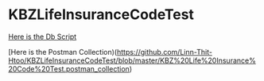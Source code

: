 # KBZLifeInsuranceCodeTest

[Here is the Db Script](https://github.com/Linn-Thit-Htoo/KBZLifeInsuranceCodeTest/blob/master/schema.sql)

[Here is the Postman Collection)(https://github.com/Linn-Thit-Htoo/KBZLifeInsuranceCodeTest/blob/master/KBZ%20Life%20Insurance%20Code%20Test.postman_collection)
